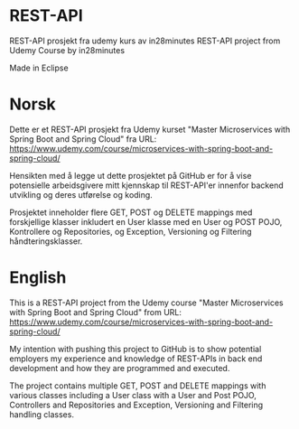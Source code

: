 # REST-API
REST-API prosjekt fra udemy kurs av in28minutes
REST-API project from Udemy Course by in28minutes

Made in Eclipse

# Norsk 
Dette er et REST-API prosjekt fra Udemy kurset "Master Microservices with Spring Boot and Spring Cloud" fra URL: https://www.udemy.com/course/microservices-with-spring-boot-and-spring-cloud/

Hensikten med å legge ut dette prosjektet på GitHub er for å vise potensielle arbeidsgivere mitt kjennskap til REST-API'er innenfor backend utvikling og deres utførelse og koding.

Prosjektet inneholder flere GET, POST og DELETE mappings med forskjellige klasser inkludert en User klasse med en User og POST POJO, Kontrollere og Repositories, og Exception, Versioning og Filtering håndteringsklasser.

# English
This is a REST-API project from the Udemy course "Master Microservices with Spring Boot and Spring Cloud" from URL: https://www.udemy.com/course/microservices-with-spring-boot-and-spring-cloud/

My intention with pushing this project to GitHub is to show potential employers my experience and knowledge of REST-APIs in back end development and how they are programmed and executed.

The project contains multiple GET, POST and DELETE mappings with various classes including a User class with a User and Post POJO, Controllers and Repositories and Exception, Versioning and Filtering handling classes.
